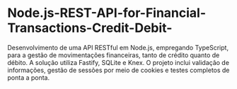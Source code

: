 # Node.js-REST-API-for-Financial-Transactions-Credit-Debit-
Desenvolvimento de uma API RESTful em Node.js, empregando TypeScript, para a gestão de movimentações financeiras, tanto de crédito quanto de débito. A solução utiliza Fastify, SQLite e Knex. O projeto inclui validação de informações, gestão de sessões por meio de cookies e testes completos de ponta a ponta.
